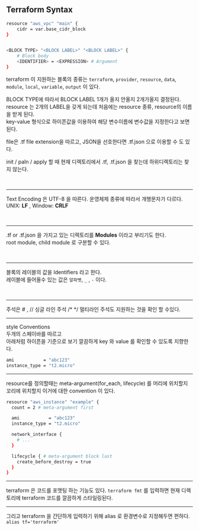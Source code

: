 ## Terraform Syntax

```bash
resource "aws_vpc" "main" {
    cidr = var.base_cidr_block
}


<BLOCK TYPE> "<BLOCK LABEL>" "<BLOCK LABEL>" {
    # Block body
    <IDENTIFIER> = <EXPRESSION> # Argument
}
```

terraform 이 지원하는 블록의 종류는 `terraform`, `provider`, `resource`, `data`, `module`, `local`, `variable`, `output` 이 있다.

BLOCK TYPE에 따라서 BLOCK LABEL 1개가 올지 안올지 2개가올지 결정된다.  
resource 는 2개의 LABEL을 갖게 되는데 처음에는 resource 종류, resource의 이름을 받게 된다.  
key-value 형식으로 하이픈값을 이용하여 해당 변수이름에 변수값을 지정한다고 보면된다.

file은 .tf file extension을 따르고, JSON을 선호한다면 .tf.json 으로 이용할 수 도 있다.

init / paln / apply 할 때 현재 디렉토리에서 .tf, .tf.json 을 찾는데 하위디렉토리는 찾지 않는다.

<br>

---

Text Encoding 은 UTF-8 을 따른다.
운영체제 종류에 따라서 개행문자가 다르다.  
UNIX: **LF** , Window: **CRLF**

<br>

---

.tf or .tf.json 을 가지고 있는 디렉토리를 **Modules** 이라고 부리기도 한다.  
root module, child module 로 구분할 수 있다.

<br>

---

블록의 레이블의 값을 Identifiers 라고 한다.  
레이블에 들어올수 있는 값은 `알파벳`, `_` , `-` 이다.

<br>

---

주석은 # , // 싱글 라인 주석 /\* \*/ 멀티라인 주석도 지원하는 것을 확인 할 수있다.

---

style Conventions  
두개의 스페이바를 따르고  
아래처럼 하이픈을 기준으로 보기 깔끔하게 key 와 value 를 확인할 수 있도록 지향한다.

```bash
ami           = "abc123"
instance_type = "t2.micro"
```

---

resource를 정의할때는 meta-argument(for_each, lifecycle) 를 머리에 위치할지 꼬리에 위치할지 이거에 대한 convention 이 있다.

```bash
resource "aws_instance" "example" {
  count = 2 # meta-argument first

  ami           = "abc123"
  instance_type = "t2.micro"

  network_interface {
    # ...
  }

  lifecycle { # meta-argument block last
    create_before_destroy = true
  }
}

```

---

terraform 은 코드를 포맷팅 하는 기능도 있다.
`terraform fmt` 를 입력하면 현재 디렉토리에 terraform 코드를 깔끔하게 스타일링된다.

---

그리고 terraform 을 간단하게 입력하기 위해 alias 로 환경변수로 지정해두면 편하다.  
`alias tf='terraform'`

